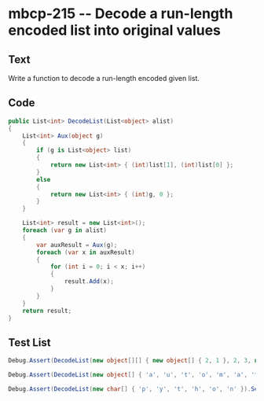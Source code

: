 # mbcp-215 -- Decode a run-length encoded list into original values

## Text

Write a function to decode a run-length encoded given list.

## Code

```csharp
public List<int> DecodeList(List<object> alist) 
{
    List<int> Aux(object g) 
    {
        if (g is List<object> list)
        {
            return new List<int> { (int)list[1], (int)list[0] };
        }
        else
        {
            return new List<int> { (int)g, 0 };
        }
    }

    List<int> result = new List<int>();
    foreach (var g in alist) 
    {
        var auxResult = Aux(g);
        foreach (var x in auxResult) 
        {
            for (int i = 0; i < x; i++) 
            {
                result.Add(x);
            }
        }
    }
    return result;
}
```

## Test List

```csharp
Debug.Assert(DecodeList(new object[][] { new object[] { 2, 1 }, 2, 3, new object[] { 2, 4 }, 5, 1 }).SequenceEqual(new List<int> { 1, 1, 2, 3, 4, 4, 5, 1 }));
```

```csharp
Debug.Assert(DecodeList(new object[] { 'a', 'u', 't', 'o', 'm', 'a', 't', 'i', 'c', 'a', new object[] { 2, 'l' }, 'y' }).SequenceEqual(new List<object> { 'a', 'u', 't', 'o', 'm', 'a', 't', 'i', 'c', 'a', 'l', 'l', 'y' }));
```

```csharp
Debug.Assert(DecodeList(new char[] { 'p', 'y', 't', 'h', 'o', 'n' }).SequenceEqual(new char[] { 'p', 'y', 't', 'h', 'o', 'n' }));
```
